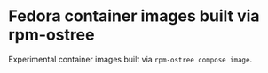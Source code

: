 # Fedora container images built via rpm-ostree

Experimental container images built via `rpm-ostree compose image`.
